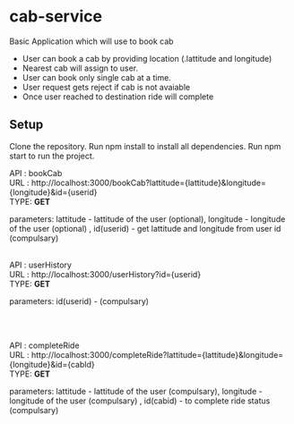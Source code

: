 # cab-service
Basic Application which will use to book cab


- User can book a cab by providing location (.lattitude and longitude)
- Nearest cab will assign to user. 
- User can book only single cab at a time.
- User request gets reject if cab is not avaiable 
- Once user reached to destination ride will complete


## Setup
Clone the repository.
Run npm install to install all dependencies.
Run npm start to run the project.

API : bookCab <br/>
URL : http://localhost:3000/bookCab?lattitude={lattitude}&longitude={longitude}&id={userid} <br/>
TYPE: **GET** <br/>

parameters: lattitude - lattitude of the user (optional),
            longitude - longitude of the user (optional) ,
            id(userid) - get lattitude and longitude from user id (compulsary) 
<br/><br/>

API : userHistory <br/>
URL : http://localhost:3000/userHistory?id={userid} <br/>
TYPE: **GET** <br/>

parameters: id(userid) - (compulsary)

<br/><br/>

API : completeRide <br/>
URL : http://localhost:3000/completeRide?lattitude={lattitude}&longitude={longitude}&id={cabId} <br/>
TYPE: **GET** <br/>

parameters: lattitude  - lattitude of the user (compulsary),
            longitude  - longitude of the user (compulsary) ,
            id(cabid) -  to complete ride status (compulsary) 

<br/><br/>
 
